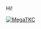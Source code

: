Hi!

<p align="left"> <a href="https://github.com/ryo-ma/github-profile-trophy"><img src="https://github-profile-trophy.vercel.app/?username=MegaTKC" alt="MegaTKC" /></a> </p>

